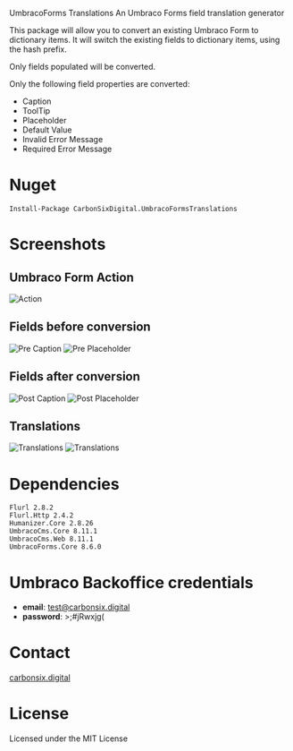 UmbracoForms Translations
An Umbraco Forms field translation generator

This package will allow you to convert an existing Umbraco Form to dictionary items. It will switch the existing fields to dictionary items, using the hash prefix. 

Only fields populated will be converted. 

Only the following field properties are converted: 

- Caption
- ToolTip
- Placeholder
- Default Value
- Invalid Error Message
- Required Error Message

# Nuget
`Install-Package CarbonSixDigital.UmbracoFormsTranslations`

# Screenshots

## Umbraco Form Action

![Action](screenshots/action.png)

## Fields before conversion
![Pre Caption](screenshots/pre-caption.png)
![Pre Placeholder](screenshots/pre-placeholder.png)

## Fields after conversion
![Post Caption](screenshots/post-caption.png)
![Post Placeholder](screenshots/post-placeholder.png)

## Translations
![Translations](screenshots/translations.png)
![Translations](screenshots/translations-values.png)

# Dependencies
~~~
Flurl 2.8.2
Flurl.Http 2.4.2
Humanizer.Core 2.8.26
UmbracoCms.Core 8.11.1
UmbracoCms.Web 8.11.1
UmbracoForms.Core 8.6.0
~~~

# Umbraco Backoffice credentials
- **email**: test@carbonsix.digital
- **password**: >;#jRwxjg(

# Contact
[carbonsix.digital](https://carbonsix.digital/contact-us/)

# License
Licensed under the MIT License
